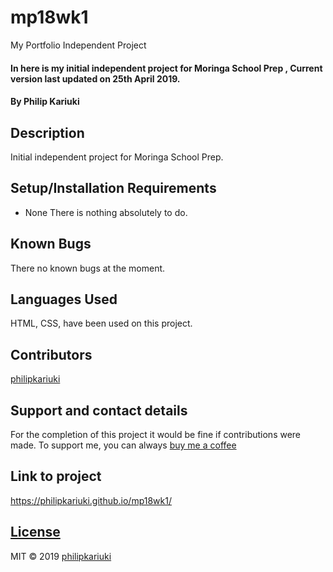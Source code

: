 # mp18wk1
My Portfolio Independent Project
#### In here is my initial independent project for Moringa School Prep , Current version last updated on 25th April 2019.
#### By **Philip Kariuki**
## Description
Initial independent project for Moringa School Prep.
## Setup/Installation Requirements
* None
There is nothing absolutely to do.
## Known Bugs
There no known bugs at the moment.
## Languages Used
HTML, CSS, have been used on this project.
## Contributors
<a href="https://github.com/philipkariuki">philipkariuki</a>
## Support and contact details
For the completion of this project it would be fine if contributions were made.
To support me, you can always <a href="https://www.buymeacoffee.com">buy me a coffee</a>
## Link to project
https://philipkariuki.github.io/mp18wk1/
## [License](https://github.com/philipkariuki/mp18wk1/blob/master/LICENSE)
MIT © 2019 [philipkariuki](https://github.com/philipkariuki)
